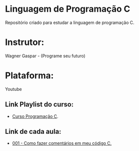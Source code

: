 # Linguagem de Programação C

Repositório criado para estudar a linguagem de programação C.

# Instrutor:

Wagner Gaspar - (Programe seu futuro)

# Plataforma:

Youtube

## Link Playlist do curso:

- [Curso Programação C](https://www.youtube.com/playlist?list=PLqJK4Oyr5WSjjEQCKkX6oXFORZX7ro3DA).

## Link de cada aula:

- [001 - Como fazer comentários em meu código C.](https://www.youtube.com/watch?v=yrWIlIVZHB0&list=PLqJK4Oyr5WSjjEQCKkX6oXFORZX7ro3DA&index=2)
